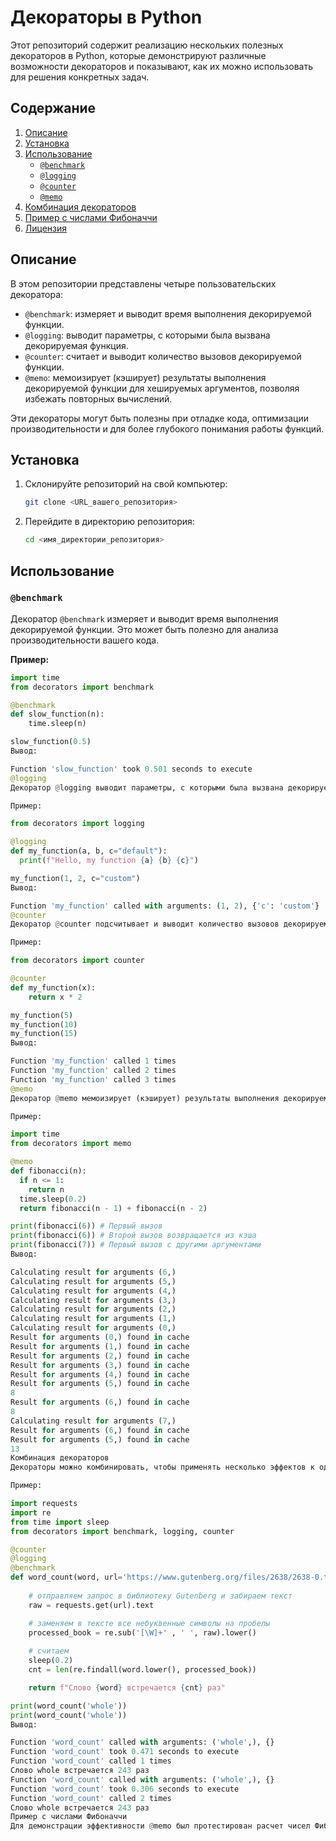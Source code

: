 # Декораторы в Python

Этот репозиторий содержит реализацию нескольких полезных декораторов в Python, которые демонстрируют различные возможности декораторов и показывают, как их можно использовать для решения конкретных задач.

## Содержание

1.  [Описание](#описание)
2.  [Установка](#установка)
3.  [Использование](#использование)
    *   [`@benchmark`](#benchmark)
    *   [`@logging`](#logging)
    *   [`@counter`](#counter)
    *   [`@memo`](#memo)
4. [Комбинация декораторов](#комбинация-декораторов)
5.  [Пример с числами Фибоначчи](#пример-с-числами-фибоначчи)
6.  [Лицензия](#лицензия)

## Описание

В этом репозитории представлены четыре пользовательских декоратора:

*   `@benchmark`: измеряет и выводит время выполнения декорируемой функции.
*   `@logging`: выводит параметры, с которыми была вызвана декорируемая функция.
*   `@counter`: считает и выводит количество вызовов декорируемой функции.
*   `@memo`: мемоизирует (кэширует) результаты выполнения декорируемой функции для хешируемых аргументов, позволяя избежать повторных вычислений.

Эти декораторы могут быть полезны при отладке кода, оптимизации производительности и для более глубокого понимания работы функций.

## Установка

1.  Склонируйте репозиторий на свой компьютер:

    ```bash
    git clone <URL_вашего_репозитория>
    ```

2.  Перейдите в директорию репозитория:

    ```bash
    cd <имя_директории_репозитория>
    ```

## Использование

### `@benchmark`

Декоратор `@benchmark` измеряет и выводит время выполнения декорируемой функции. Это может быть полезно для анализа производительности вашего кода.

**Пример:**

```python
import time
from decorators import benchmark

@benchmark
def slow_function(n):
    time.sleep(n)

slow_function(0.5)
Вывод:

Function 'slow_function' took 0.501 seconds to execute
@logging
Декоратор @logging выводит параметры, с которыми была вызвана декорируемая функция, для отладки и логирования.

Пример:

from decorators import logging

@logging
def my_function(a, b, c="default"):
  print(f"Hello, my function {a} {b} {c}")

my_function(1, 2, c="custom")
Вывод:

Function 'my_function' called with arguments: (1, 2), {'c': 'custom'}
@counter
Декоратор @counter подсчитывает и выводит количество вызовов декорируемой функции. Это может быть полезно для мониторинга использования функций.

Пример:

from decorators import counter

@counter
def my_function(x):
    return x * 2

my_function(5)
my_function(10)
my_function(15)
Вывод:

Function 'my_function' called 1 times
Function 'my_function' called 2 times
Function 'my_function' called 3 times
@memo
Декоратор @memo мемоизирует (кэширует) результаты выполнения декорируемой функции для хешируемых аргументов, позволяя избежать повторных вычислений. Он использует словарь для хранения результатов.

Пример:

import time
from decorators import memo

@memo
def fibonacci(n):
  if n <= 1:
    return n
  time.sleep(0.2)
  return fibonacci(n - 1) + fibonacci(n - 2)

print(fibonacci(6)) # Первый вызов
print(fibonacci(6)) # Второй вызов возвращается из кэша
print(fibonacci(7)) # Первый вызов с другими аргументами
Вывод:

Calculating result for arguments (6,)
Calculating result for arguments (5,)
Calculating result for arguments (4,)
Calculating result for arguments (3,)
Calculating result for arguments (2,)
Calculating result for arguments (1,)
Calculating result for arguments (0,)
Result for arguments (0,) found in cache
Result for arguments (1,) found in cache
Result for arguments (2,) found in cache
Result for arguments (3,) found in cache
Result for arguments (4,) found in cache
Result for arguments (5,) found in cache
8
Result for arguments (6,) found in cache
8
Calculating result for arguments (7,)
Result for arguments (6,) found in cache
Result for arguments (5,) found in cache
13
Комбинация декораторов
Декораторы можно комбинировать, чтобы применять несколько эффектов к одной функции. В следующем примере показано, как работают @counter, @logging, и @benchmark одновременно.

Пример:

import requests
import re
from time import sleep
from decorators import benchmark, logging, counter

@counter
@logging
@benchmark
def word_count(word, url='https://www.gutenberg.org/files/2638/2638-0.txt'):
    
    # отправляем запрос в библиотеку Gutenberg и забираем текст
    raw = requests.get(url).text

    # заменяем в тексте все небуквенные символы на пробелы
    processed_book = re.sub('[\W]+' , ' ', raw).lower()
    
    # считаем
    sleep(0.2)
    cnt = len(re.findall(word.lower(), processed_book))

    return f"Cлово {word} встречается {cnt} раз"

print(word_count('whole'))
print(word_count('whole'))
Вывод:

Function 'word_count' called with arguments: ('whole',), {}
Function 'word_count' took 0.471 seconds to execute
Function 'word_count' called 1 times
Cлово whole встречается 243 раз
Function 'word_count' called with arguments: ('whole',), {}
Function 'word_count' took 0.306 seconds to execute
Function 'word_count' called 2 times
Cлово whole встречается 243 раз
Пример с числами Фибоначчи
Для демонстрации эффективности @memo был протестирован расчет чисел Фибоначчи. Мемоизация значительно сокращает время выполнения, избегая многократного пересчета уже вычисленных значений. Для более детального тестирования вы можете убрать декоратор @memo и оценить время вычисления чисел Фибоначчи, например, 25.
